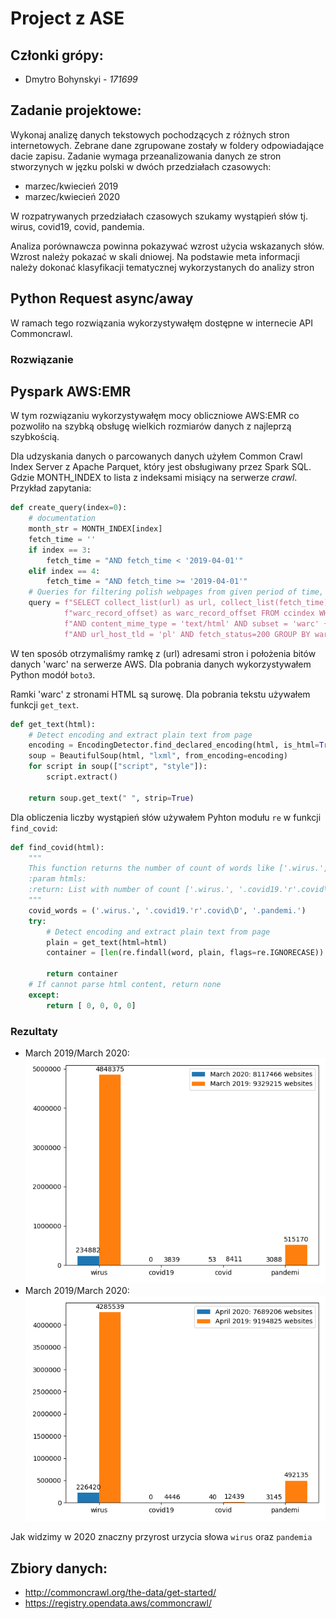 # Project z ASE
## Członki grópy:
* Dmytro Bohynskyi - *171699*  

## Zadanie projektowe:
Wykonaj analizę danych tekstowych pochodzących z różnych stron internetowych. Zebrane dane zgrupowane zostały w foldery odpowiadające dacie zapisu. Zadanie wymaga przeanalizowania danych ze stron stworzynych w jęzku polski w dwóch przedziałach czasowych:
* marzec/kwiecień 2019
* marzec/kwiecień 2020

W rozpatrywanych przedziałach czasowych szukamy wystąpień słów tj. wirus, covid19, covid, pandemia.

Analiza porównawcza powinna pokazywać wzrost użycia wskazanych słów. Wzrost należy pokazać w skali dniowej. Na podstawie meta informacji należy dokonać klasyfikacji tematycznej wykorzystanych do analizy stron

## Python Request async/away
W ramach tego rozwiązania wykorzystywałęm dostępne w internecie API Commoncrawl.
### Rozwiązanie

## Pyspark AWS:EMR
W tym rozwiązaniu wykorzystywałęm mocy obliczniowe AWS:EMR co pozwoliło na szybką obsługę wielkich rozmiarów danych z najleprzą szybkością.

Dla udzyskania danych o parcowanych danych użyłem Common Crawl Index Server z Apache Parquet, który jest obsługiwany przez Spark SQL. 
Gdzie MONTH_INDEX to lista z indeksami misiący na serwerze _crawl_.
Przykład zapytania:
```python
def create_query(index=0):
    # documentation
    month_str = MONTH_INDEX[index]
    fetch_time = ''
    if index == 3:
        fetch_time = "AND fetch_time < '2019-04-01'"
    elif index == 4:
        fetch_time = "AND fetch_time >= '2019-04-01'"
    # Queries for filtering polish webpages from given period of time, which content type is html and returned OK status
    query = f"SELECT collect_list(url) as url, collect_list(fetch_time) as fetch_time, warc_filename, collect_list(" \
            f"warc_record_offset) as warc_record_offset FROM ccindex WHERE crawl = {month_str} " \
            f"AND content_mime_type = 'text/html' AND subset = 'warc' {fetch_time} " \
            f"AND url_host_tld = 'pl' AND fetch_status=200 GROUP BY warc_filename LIMIT 12000 "
```
W ten sposób otrzymaliśmy ramkę z (url) adresami stron i położenia bitów danych 'warc' na serwerze AWS.
Dla pobrania danych wykorzystywałem Python modół ``boto3``.

Ramki 'warc' z stronami HTML są surowę. Dla pobrania tekstu używałem funkcji ``get_text``.
```python
def get_text(html):
    # Detect encoding and extract plain text from page
    encoding = EncodingDetector.find_declared_encoding(html, is_html=True)
    soup = BeautifulSoup(html, "lxml", from_encoding=encoding)
    for script in soup(["script", "style"]):
        script.extract()

    return soup.get_text(" ", strip=True)
```

Dla obliczenia liczby wystąpień słów używałem Pyhton modułu ``re`` w funkcji ``find_covid``:

```python
def find_covid(html):
    """
    This function returns the number of count of words like ['.wirus.', '.covid19.'r'.covid\D', '.pandemi.'] in the site
    :param htmls:
    :return: List with number of count ['.wirus.', '.covid19.'r'.covid\D', '.pandemi.':int]
    """
    covid_words = ('.wirus.', '.covid19.'r'.covid\D', '.pandemi.')
    try:
        # Detect encoding and extract plain text from page
        plain = get_text(html=html)
        container = [len(re.findall(word, plain, flags=re.IGNORECASE)) for word in covid_words]

        return container
    # If cannot parse html content, return none
    except:
        return [ 0, 0, 0, 0]
```


### Rezultaty
* March 2019/March 2020:
![image](out_data/graf/march.png)
* March 2019/March 2020:
![image](out_data/graf/april.png)

Jak widzimy w 2020 znaczny przyrost urzycia słowa ``wirus`` oraz ``pandemia``



## Zbiory danych:
* http://commoncrawl.org/the-data/get-started/ 
* https://registry.opendata.aws/commoncrawl/
 

